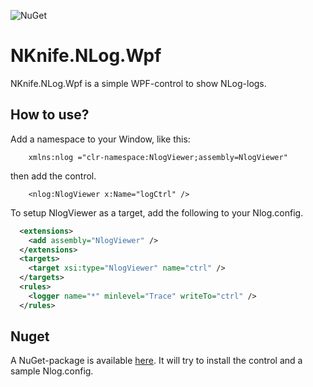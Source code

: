 [nuget]: https://www.nuget.org/packages/NKnife.NLog.Wpf/
![NuGet](https://img.shields.io/nuget/v/nlogviewer.svg)

NKnife.NLog.Wpf
==========

NKnife.NLog.Wpf is a simple WPF-control to show NLog-logs. 

## How to use?

Add a namespace to your Window, like this:

        xmlns:nlog ="clr-namespace:NlogViewer;assembly=NlogViewer"

then add the control.

        <nlog:NlogViewer x:Name="logCtrl" /> 

To setup NlogViewer as a target, add the following to your Nlog.config.

```xml
  <extensions>
    <add assembly="NlogViewer" />
  </extensions>
  <targets>
    <target xsi:type="NlogViewer" name="ctrl" />
  </targets>
  <rules>
    <logger name="*" minlevel="Trace" writeTo="ctrl" />
  </rules>
```

## Nuget

A NuGet-package is available [here][nuget]. It will try to install the control and a sample Nlog.config.
